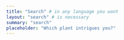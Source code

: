 ```yaml
---
title: "Search" # in any language you want
layout: "search" # is necessary
summary: "search"
placeholder: "Which plant intrigues you?"
---
```

